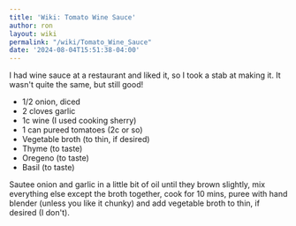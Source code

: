 ```yaml
---
title: 'Wiki: Tomato Wine Sauce'
author: ron
layout: wiki
permalink: "/wiki/Tomato_Wine_Sauce"
date: '2024-08-04T15:51:38-04:00'
---
```


I had wine sauce at a restaurant and liked it, so I took a stab at making it. It wasn\'t quite the same, but still good!

-   1/2 onion, diced
-   2 cloves garlic
-   1c wine (I used cooking sherry)
-   1 can pureed tomatoes (2c or so)
-   Vegetable broth (to thin, if desired)
-   Thyme (to taste)
-   Oregeno (to taste)
-   Basil (to taste)

Sautee onion and garlic in a little bit of oil until they brown slightly, mix everything else except the broth together, cook for 10 mins, puree with hand blender (unless you like it chunky) and add vegetable broth to thin, if desired (I don\'t).

